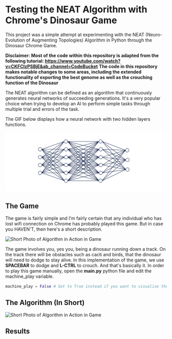 # Testing the NEAT Algorithm with Chrome's Dinosaur Game
This project was a simple attempt at experimenting with the NEAT (Neuro-Evolution of Augmenting Topologies) Algorithm in Python through the Dinosaur Chrome Game.

**Disclaimer: Most of the code within this repository is adapted from the following tutorial: https://www.youtube.com/watch?v=CKFCIzPSBjE&ab_channel=CodeBucket**
**The code in this repository makes notable changes to some areas, including the extended functionality of exporting the best genome as well as the crouching function of the Dinosaur**

The NEAT algorithm can be defined as an algorithm that continuously generates neural networks of succeeding generations. 
It's a very popular choice when trying to develop an AI to perform simple tasks through multiple trial and errors of the task.

The GIF below displays how a neural network with two hidden layers functions.

![A short gif on how a neural network works](./Images/neural_net.gif)

## The Game

The game is fairly simple and I'm fairly certain that any individual who has lost wifi connection on Chrome has probably played this game. But in case you HAVEN'T, then here's a short description.

![Short Photo of Algorithm in Action in Game](./show_game.png)

The game involves you, yes you, being a dinosaur running down a track. On the track there will be obstacles such as cacti and birds, that the dinosaur will need to dodge to stay alive. In this implementation of the game, we use **SPACEBAR** to dodge and **L-CTRL** to crouch. And that's basically it. In order to play this game manually, open the **main.py** python file and edit the machine_play variable.

```python
machine_play = False # Set to True instead if you want to visualise the NEAT Algorithm in action!
```

## The Algorithm (In Short)

![Short Photo of Algorithm in Action in Game](./show_algorithm_game.png)



## Results
